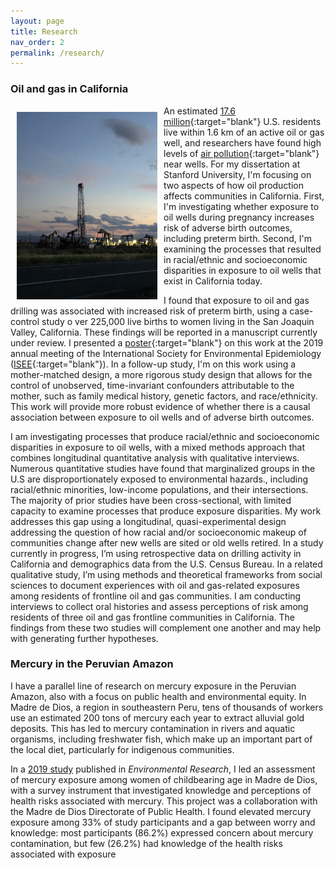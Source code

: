 ```yaml
---
layout: page
title: Research
nav_order: 2
permalink: /research/
---
```


### Oil and gas in California

<img src="/images/oil_rig.jpeg" alt="" align="left" width="225" height="300" style="padding: 10px;"> An estimated [17.6 million](https://www.ncbi.nlm.nih.gov/pmc/articles/PMC5783652/){:target="blank"} U.S. residents live within 1.6 km of an active oil or gas well, and researchers have found high levels of [air pollution](https://www.sciencedirect.com/science/article/pii/S0048969712001933?via%3Dihub){:target="blank"} near wells. For my dissertation at Stanford University, I'm focusing on two aspects of how oil production affects communities in California. First, I'm investigating whether exposure to oil wells during pregnancy increases risk of adverse birth outcomes, including preterm birth. Second, I'm examining the processes that resulted in racial/ethnic and socioeconomic disparities in exposure to oil wells that exist in California today.

I found that exposure to oil and gas drilling was associated with increased risk of preterm birth, using a case-control study o ver 225,000 live births to women living in the San Joaquin Valley, California. These findings will be reported in a manuscript currently under review. I presented a [poster](https://djxgonzalez.github.io/research/201908_isee/isee_poster_final.png){:target="blank"} on this work at the 2019 annual meeting of the International Society for Environmental Epidemiology ([ISEE](https://isee2019.org/){:target="blank"}). In a follow-up study, I'm on this work using a mother-matched design, a more rigorous study design that allows for the control of unobserved, time-invariant confounders attributable to the mother, such as family medical history, genetic factors, and race/ethnicity. This work will provide more robust evidence of whether there is a causal association between exposure to oil wells and of adverse birth outcomes.

I am investigating processes that produce racial/ethnic and socioeconomic disparities in exposure to oil wells, with a mixed methods approach that combines longitudinal quantitative analysis with qualitative interviews. Numerous quantitative studies have found that marginalized groups in the U.S are disproportionately exposed to environmental hazards., including racial/ethnic minorities, low-income populations, and their intersections. The majority of prior studies have been cross-sectional, with limited capacity to examine processes that produce exposure disparities. My work addresses this gap using a longitudinal, quasi-experimental design addressing the question of how racial and/or socioeconomic makeup of communities change after new wells are sited or old wells retired. In a study currently in progress, I’m using retrospective data on drilling activity in California and demographics data from the U.S. Census Bureau. In a related qualitative study, I’m using methods and theoretical frameworks from social sciences to document experiences with oil and gas-related exposures among residents of frontline oil and gas communities. I am conducting interviews to collect oral histories and assess perceptions of risk among residents of three oil and gas frontline communities in California. The findings from these two studies will complement one another and may help with generating further hypotheses.

### Mercury in the Peruvian Amazon

I have a parallel line of research on mercury exposure in the Peruvian Amazon, also with a focus on public health and environmental equity. In Madre de Dios, a region in southeastern Peru, tens of thousands of workers use an estimated 200 tons of mercury each year to extract alluvial gold deposits. This has led to mercury contamination in rivers and aquatic organisms, including freshwater fish, which make up an important part of the local diet, particularly for indigenous communities.

In a [2019 study](https://www.sciencedirect.com/science/article/abs/pii/S0013935119305833) published in *Environmental Research*, I led an assessment of mercury exposure among women of childbearing age in Madre de Dios, with a survey instrument that investigated knowledge and perceptions of health risks associated with mercury. This project was a collaboration with the Madre de Dios Directorate of Public Health. I found elevated mercury exposure among 33% of study participants and a gap between worry and knowledge: most participants (86.2%) expressed concern about mercury contamination, but few (26.2%) had knowledge of the health risks associated with exposure
